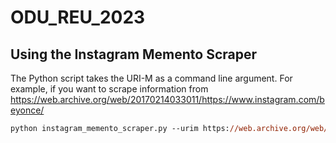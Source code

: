 ﻿# ODU_REU_2023
## Using the Instagram Memento Scraper
The Python script takes the URI-M as a command line argument. For example, if you want to scrape information from https://web.archive.org/web/20170214033011/https://www.instagram.com/beyonce/
```ps
python instagram_memento_scraper.py --urim https://web.archive.org/web/20170214033011/https://www.instagram.com/beyonce/
```

